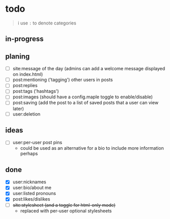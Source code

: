 # todo

> i use `:` to denote categories

## in-progress

## planing

- [ ] site:message of the day (admins can add a welcome message displayed on index.html)
- [ ] post:mentioning ('tagging') other users in posts
- [ ] post:replies
- [ ] post:tags ('hashtags')
- [ ] post:images (should have a config.maple toggle to enable/disable)
- [ ] post:saving (add the post to a list of saved posts that a user can view later)
- [ ] user:deletion

## ideas

- [ ] user:per-user post pins
	- could be used as an alternative for a bio to include more information perhaps

## done

- [x] user:nicknames
- [x] user:bio/about me
- [x] user:listed pronouns
- [x] post:likes/dislikes
- [ ] ~~site:stylesheet (and a toggle for html-only mode)~~
	- replaced with per-user optional stylesheets
